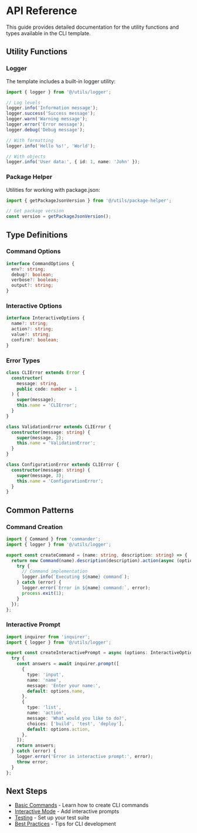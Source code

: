 # API Reference

This guide provides detailed documentation for the utility functions and types available in the CLI template.

## Utility Functions

### Logger

The template includes a built-in logger utility:

```typescript
import { logger } from '@/utils/logger';

// Log levels
logger.info('Information message');
logger.success('Success message');
logger.warn('Warning message');
logger.error('Error message');
logger.debug('Debug message');

// With formatting
logger.info('Hello %s!', 'World');

// With objects
logger.info('User data:', { id: 1, name: 'John' });
```

### Package Helper

Utilities for working with package.json:

```typescript
import { getPackageJsonVersion } from '@/utils/package-helper';

// Get package version
const version = getPackageJsonVersion();
```

## Type Definitions

### Command Options

```typescript
interface CommandOptions {
  env?: string;
  debug?: boolean;
  verbose?: boolean;
  output?: string;
}
```

### Interactive Options

```typescript
interface InteractiveOptions {
  name?: string;
  action?: string;
  value?: string;
  confirm?: boolean;
}
```

### Error Types

```typescript
class CLIError extends Error {
  constructor(
    message: string,
    public code: number = 1
  ) {
    super(message);
    this.name = 'CLIError';
  }
}

class ValidationError extends CLIError {
  constructor(message: string) {
    super(message, 2);
    this.name = 'ValidationError';
  }
}

class ConfigurationError extends CLIError {
  constructor(message: string) {
    super(message, 3);
    this.name = 'ConfigurationError';
  }
}
```

## Common Patterns

### Command Creation

```typescript
import { Command } from 'commander';
import { logger } from '@/utils/logger';

export const createCommand = (name: string, description: string) => {
  return new Command(name).description(description).action(async (options: CommandOptions) => {
    try {
      // Command implementation
      logger.info(`Executing ${name} command`);
    } catch (error) {
      logger.error(`Error in ${name} command:`, error);
      process.exit(1);
    }
  });
};
```

### Interactive Prompt

```typescript
import inquirer from 'inquirer';
import { logger } from '@/utils/logger';

export const createInteractivePrompt = async (options: InteractiveOptions) => {
  try {
    const answers = await inquirer.prompt([
      {
        type: 'input',
        name: 'name',
        message: 'Enter your name:',
        default: options.name,
      },
      {
        type: 'list',
        name: 'action',
        message: 'What would you like to do?',
        choices: ['build', 'test', 'deploy'],
        default: options.action,
      },
    ]);
    return answers;
  } catch (error) {
    logger.error('Error in interactive prompt:', error);
    throw error;
  }
};
```

## Next Steps

- [Basic Commands](./basic-commands) - Learn how to create CLI commands
- [Interactive Mode](./interactive-mode) - Add interactive prompts
- [Testing](./testing) - Set up your test suite
- [Best Practices](./best-practices) - Tips for CLI development
